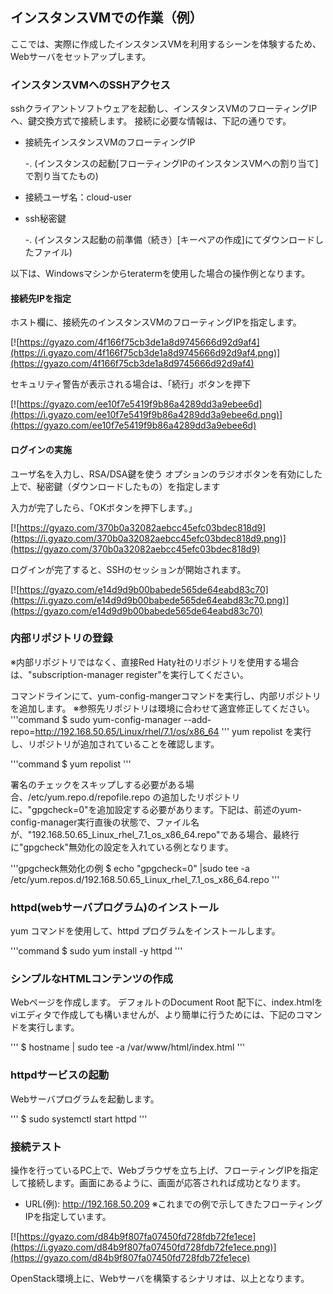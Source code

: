 ## インスタンスVMでの作業（例）

ここでは、実際に作成したインスタンスVMを利用するシーンを体験するため、Webサーバをセットアップします。

### インスタンスVMへのSSHアクセス

sshクライアントソフトウェアを起動し、インスタンスVMのフローティングIPへ、鍵交換方式で接続します。
接続に必要な情報は、下記の通りです。
 * 接続先インスタンスVMのフローティングIP
 
    -. (インスタンスの起動[フローティングIPのインスタンスVMへの割り当て]で割り当てたもの)
 * 接続ユーザ名：cloud-user 
 * ssh秘密鍵 
 
    -. (インスタンス起動の前準備（続き）[キーペアの作成]にてダウンロードしたファイル)
    

以下は、Windowsマシンからteratermを使用した場合の操作例となります。

#### 接続先IPを指定
ホスト欄に、接続先のインスタンスVMのフローティングIPを指定します。

[![https://gyazo.com/4f166f75cb3de1a8d9745666d92d9af4](https://i.gyazo.com/4f166f75cb3de1a8d9745666d92d9af4.png)](https://gyazo.com/4f166f75cb3de1a8d9745666d92d9af4)

セキュリティ警告が表示される場合は、「続行」ボタンを押下

[![https://gyazo.com/ee10f7e5419f9b86a4289dd3a9ebee6d](https://i.gyazo.com/ee10f7e5419f9b86a4289dd3a9ebee6d.png)](https://gyazo.com/ee10f7e5419f9b86a4289dd3a9ebee6d)

#### ログインの実施

ユーザ名を入力し、RSA/DSA鍵を使う オプションのラジオボタンを有効にした上で、秘密鍵（ダウンロードしたもの）を指定します

入力が完了したら、「OKボタンを押下します。」

[![https://gyazo.com/370b0a32082aebcc45efc03bdec818d9](https://i.gyazo.com/370b0a32082aebcc45efc03bdec818d9.png)](https://gyazo.com/370b0a32082aebcc45efc03bdec818d9)


ログインが完了すると、SSHのセッションが開始されます。

[![https://gyazo.com/e14d9d9b00babede565de64eabd83c70](https://i.gyazo.com/e14d9d9b00babede565de64eabd83c70.png)](https://gyazo.com/e14d9d9b00babede565de64eabd83c70)


### 内部リポジトリの登録
※内部リポジトリではなく、直接Red Haty社のリポジトリを使用する場合は、"subscription-manager register"を実行してください。

コマンドラインにて、yum-config-mangerコマンドを実行し、内部リポジトリを追加します。
※参照先リポジトリは環境に合わせて適宜修正してください。
'''command 
$ sudo yum-config-manager --add-repo=http://192.168.50.65/Linux/rhel/7.1/os/x86_64
'''
yum repolist を実行し、リポジトリが追加されていることを確認します。

'''command
$ yum repolist
'''

署名のチェックをスキップしする必要がある場合、/etc/yum.repo.d/repofile.repo の追加したリポジトリに、"gpgcheck=0"を追加設定する必要があります。下記は、前述のyum-config-manager実行直後の状態で、ファイル名が、"192.168.50.65_Linux_rhel_7.1_os_x86_64.repo"である場合、最終行に"gpgcheck"無効化の設定を入れている例となります。

'''gpgcheck無効化の例
$ echo "gpgcheck=0" |sudo tee -a /etc/yum.repos.d/192.168.50.65_Linux_rhel_7.1_os_x86_64.repo
'''

### httpd(webサーバプログラム)のインストール
yum コマンドを使用して、httpd プログラムをインストールします。

'''command
$ sudo yum install -y httpd
'''

### シンプルなHTMLコンテンツの作成
Webページを作成します。 デフォルトのDocument Root 配下に、index.htmlをviエディタで作成しても構いませんが、より簡単に行うためには、下記のコマンドを実行します。

'''
$ hostname | sudo tee -a /var/www/html/index.html
'''

### httpdサービスの起動
Webサーバプログラムを起動します。

'''
$ sudo systemctl start httpd
'''

### 接続テスト
操作を行っているPC上で、Webブラウザを立ち上げ、フローティングIPを指定して接続します。画面にあるように、画面が応答されれば成功となります。

* URL(例): http://192.168.50.209 ※これまでの例で示してきたフローティングIPを指定しています。

[![https://gyazo.com/d84b9f807fa07450fd728fdb72fe1ece](https://i.gyazo.com/d84b9f807fa07450fd728fdb72fe1ece.png)](https://gyazo.com/d84b9f807fa07450fd728fdb72fe1ece)


OpenStack環境上に、Webサーバを構築するシナリオは、以上となります。
